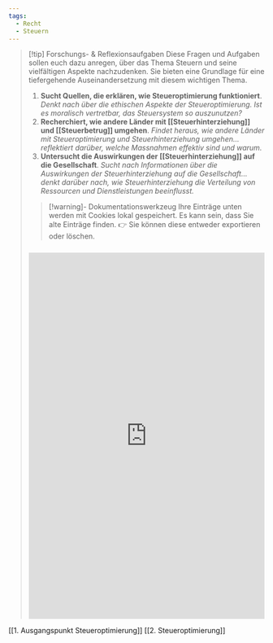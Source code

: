 ```yaml
---
tags:
  - Recht
  - Steuern
---
```


>[!tip] Forschungs- & Reflexionsaufgaben
>Diese Fragen und Aufgaben sollen euch dazu anregen, über das Thema Steuern und seine vielfältigen Aspekte nachzudenken. Sie bieten eine Grundlage für eine tiefergehende Auseinandersetzung mit diesem wichtigen Thema.
>1. **Sucht Quellen, die erklären, wie Steueroptimierung funktioniert**.
>   *Denkt nach über die ethischen Aspekte der Steueroptimierung. Ist es moralisch vertretbar, das Steuersystem so auszunutzen?*
>2. **Recherchiert, wie andere Länder mit [[Steuerhinterziehung]] und [[Steuerbetrug]] umgehen**.
>   *Findet heraus, wie andere Länder mit Steueroptimierung und Steuerhinterziehung umgehen... reflektiert darüber, welche Massnahmen effektiv sind und warum.*
>3. **Untersucht die Auswirkungen der [[Steuerhinterziehung]] auf die Gesellschaft**.
>   *Sucht nach Informationen über die Auswirkungen der Steuerhinterziehung auf die Gesellschaft... denkt darüber nach, wie Steuerhinterziehung die Verteilung von Ressourcen und Dienstleistungen beeinflusst.*
>   
>>[!warning]- Dokumentationswerkzeug 
>Ihre Einträge unten werden mit Cookies lokal gespeichert. Es kann sein, dass Sie alte Einträge finden. 
>👉 Sie können diese entweder exportieren oder löschen.
>#####
><iframe src="https://app.Lumi.education/api/v1/run/nYkJQz/embed" width="100%" height="720" frameborder="0" allowfullscreen="allowfullscreen" allow="geolocation *; microphone *; camera *; midi *; encrypted-media *"></iframe>

[[1. Ausgangspunkt Steueroptimierung]]
[[2. Steueroptimierung]]
